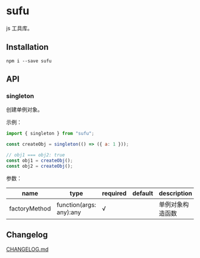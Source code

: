 # sufu

js 工具库。

## Installation

```shell
npm i --save sufu
```

## API

### singleton

创建单例对象。

示例：

```js
import { singleton } from "sufu";

const createObj = singleton(() => ({ a: 1 }));

// obj1 === obj2: true
const obj1 = createObj();
const obj2 = createObj();
```

参数：

| name          | type                    | required | default | description      |
| ------------- | ----------------------- | -------- | ------- | ---------------- |
| factoryMethod | function(args: any):any | √        |         | 单例对象构造函数 |

## Changelog

[CHANGELOG.md](https://github.com/DelBlank/sufu/blob/master/CHANGELOG.md)
